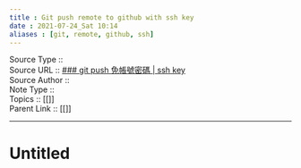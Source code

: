 ```yaml
---
title : Git push remote to github with ssh key
date : 2021-07-24_Sat 10:14
aliases : [git, remote, github, ssh]
---
```

Source Type :: <br>
Source URL :: [### git push 免帳號密碼 | ssh key](https://aben20807.blogspot.com/2018/03/1070302-git-push-ssh-key.html)<br>
Source Author :: <br>
Note Type :: <br>
Topics :: [[]]<br>
Parent Link :: [[]]<br>

---
# Untitled